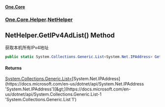 #### [One.Core](index.md 'index')
### [One.Core.Helper](One_Core_Helper.md 'One.Core.Helper').[NetHelper](One_Core_Helper_NetHelper.md 'One.Core.Helper.NetHelper')
## NetHelper.GetIPv4AdList() Method
获取本机所有IPv4地址 
```csharp
public static System.Collections.Generic.List<System.Net.IPAddress> GetIPv4AdList();
```
#### Returns
[System.Collections.Generic.List&lt;](https://docs.microsoft.com/en-us/dotnet/api/System.Collections.Generic.List-1 'System.Collections.Generic.List`1')[System.Net.IPAddress](https://docs.microsoft.com/en-us/dotnet/api/System.Net.IPAddress 'System.Net.IPAddress')[&gt;](https://docs.microsoft.com/en-us/dotnet/api/System.Collections.Generic.List-1 'System.Collections.Generic.List`1')  
